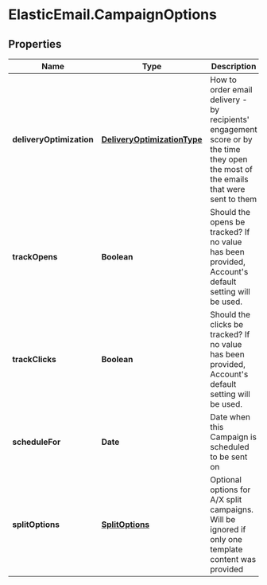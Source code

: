 # ElasticEmail.CampaignOptions

## Properties

Name | Type | Description | Notes
------------ | ------------- | ------------- | -------------
**deliveryOptimization** | [**DeliveryOptimizationType**](DeliveryOptimizationType.md) | How to order email delivery - by recipients&#39; engagement score or by the time they open the most of the emails that were sent to them | [optional] 
**trackOpens** | **Boolean** | Should the opens be tracked? If no value has been provided, Account&#39;s default setting will be used. | [optional] 
**trackClicks** | **Boolean** | Should the clicks be tracked? If no value has been provided, Account&#39;s default setting will be used. | [optional] 
**scheduleFor** | **Date** | Date when this Campaign is scheduled to be sent on | [optional] 
**splitOptions** | [**SplitOptions**](SplitOptions.md) | Optional options for A/X split campaigns. Will be ignored if only one template content was provided | [optional] 


